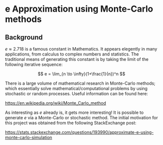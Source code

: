 # e Approximation using Monte-Carlo methods

## Background

$e \approx 2.718$ is a famous constant in Mathematics. It appears elegently in many applications, from calculus to complex numbers and statistics. The traditional means of generating this constant is by taking the limit of the following iterative sequence:

$$ e = \lim_{n \to \infty}(1+\frac{1}{n})^n $$

There is a large volume of mathematical research in Monte-Carlo methods; which essentially solve mathematical/computational problems by using stochastic or random processes. Useful information can be found here: 

https://en.wikipedia.org/wiki/Monte_Carlo_method

As interesting as $e$ already is, it gets more interesting! It is possible to generate $e$ via a Monte-Carlo or stochastic method. The initial motivation for this project was obtained from the following StackExchange post: 

https://stats.stackexchange.com/questions/193990/approximate-e-using-monte-carlo-simulation
